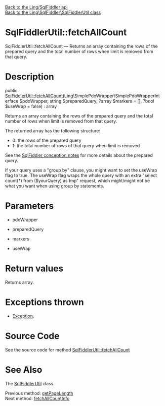 [Back to the Ling/SqlFiddler api](https://github.com/lingtalfi/SqlFiddler/blob/master/doc/api/Ling/SqlFiddler.md)<br>
[Back to the Ling\SqlFiddler\SqlFiddlerUtil class](https://github.com/lingtalfi/SqlFiddler/blob/master/doc/api/Ling/SqlFiddler/SqlFiddlerUtil.md)


SqlFiddlerUtil::fetchAllCount
================



SqlFiddlerUtil::fetchAllCount — Returns an array containing the rows of the prepared query and the total number of rows when limit is removed from that query.




Description
================


public [SqlFiddlerUtil::fetchAllCount](https://github.com/lingtalfi/SqlFiddler/blob/master/doc/api/Ling/SqlFiddler/SqlFiddlerUtil/fetchAllCount.md)(Ling\SimplePdoWrapper\SimplePdoWrapperInterface $pdoWrapper, string $preparedQuery, ?array $markers = [], ?bool $useWrap = false) : array




Returns an array containing the rows of the prepared query and the total number of rows when limit is removed from that query.

The returned array has the following structure:

- 0: the rows of the prepared query
- 1: the total number of rows of that query when limit is removed

See the [SqlFiddler conception notes](https://github.com/lingtalfi/SqlFiddler/blob/master/doc/pages/conception-notes.md) for more details about the prepared query.

If your query uses a "group by" clause, you might want to set the useWrap flag to true.
The useWrap flag wraps the whole query with an extra "select count(*) from ($yourQuery) as tmp" request,
which might/might not be what you want when using group by statements.




Parameters
================


- pdoWrapper

    

- preparedQuery

    

- markers

    

- useWrap

    


Return values
================

Returns array.


Exceptions thrown
================

- [Exception](http://php.net/manual/en/class.exception.php).&nbsp;







Source Code
===========
See the source code for method [SqlFiddlerUtil::fetchAllCount](https://github.com/lingtalfi/SqlFiddler/blob/master/SqlFiddlerUtil.php#L296-L320)


See Also
================

The [SqlFiddlerUtil](https://github.com/lingtalfi/SqlFiddler/blob/master/doc/api/Ling/SqlFiddler/SqlFiddlerUtil.md) class.

Previous method: [getPageLength](https://github.com/lingtalfi/SqlFiddler/blob/master/doc/api/Ling/SqlFiddler/SqlFiddlerUtil/getPageLength.md)<br>Next method: [fetchAllCountInfo](https://github.com/lingtalfi/SqlFiddler/blob/master/doc/api/Ling/SqlFiddler/SqlFiddlerUtil/fetchAllCountInfo.md)<br>

